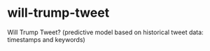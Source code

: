 # will-trump-tweet
Will Trump Tweet? (predictive model based on historical tweet data: timestamps and keywords)
